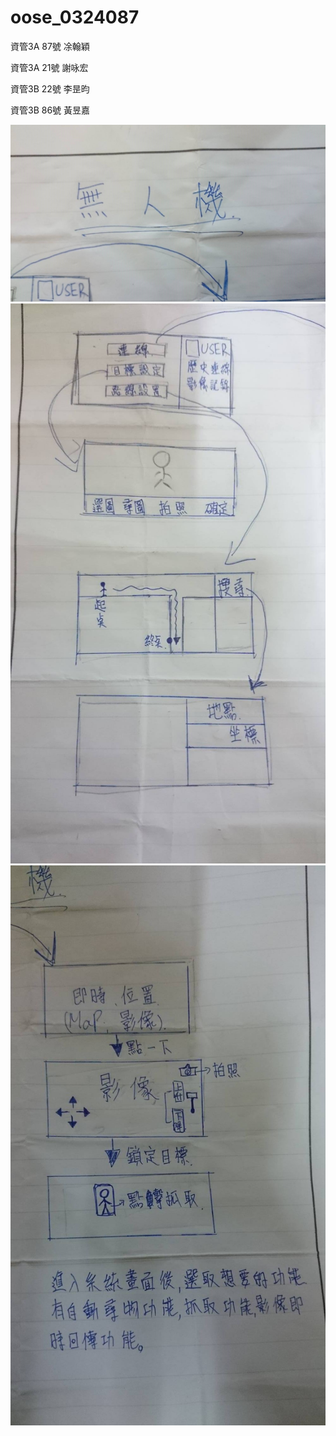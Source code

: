 # oose_0324087

資管3A 87號 凃翰穎

資管3A 21號 謝咏宏

資管3B 22號 李昰昀

資管3B 86號 黃昱嘉

![](14858743_1589407141085041_336651455_o.jpg)
![](14812969_1589407174418371_1015462410_o.jpg)
![](14813367_1589407151085040_693609691_o.jpg)
